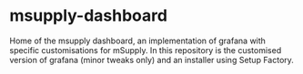 # msupply-dashboard
Home of the msupply dashboard, an implementation of grafana with specific customisations for mSupply.
In this repository is the customised version of grafana (minor tweaks only) and an installer using Setup Factory.

